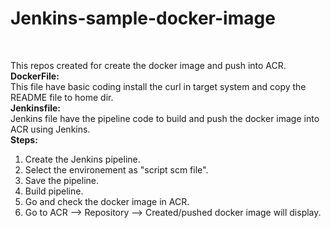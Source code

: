 # Jenkins-sample-docker-image
</br>

This repos created for create the docker image and push into ACR.<br/>
<b>DockerFile:</b> <br/>
  This file have basic coding install the curl in target system and copy the README file to home dir. </br>
<b>Jenkinsfile:</b> </br>
  Jenkins file have the pipeline code to build and push the docker image into ACR using Jenkins. <br/>
 <b>Steps: </b>
 <br>
 1. Create the Jenkins pipeline.
 2. Select the environement as "script scm file".
 3. Save the pipeline.
 4. Build pipeline.
 5. Go and check the docker image in ACR.
 6. Go to ACR --> Repository --> Created/pushed docker image will display.
  
